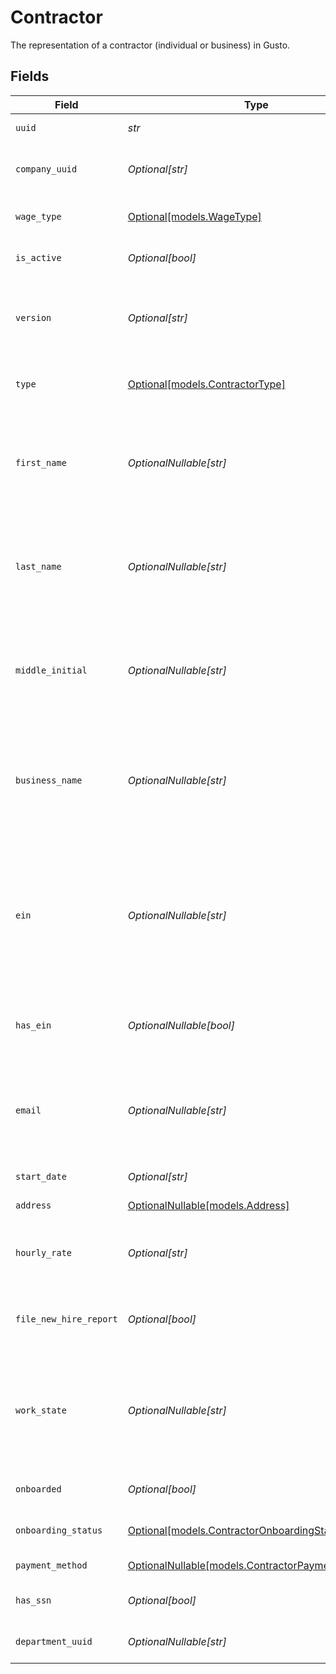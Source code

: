 # Contractor

The representation of a contractor (individual or business) in Gusto.


## Fields

| Field                                                                                                                                                                          | Type                                                                                                                                                                           | Required                                                                                                                                                                       | Description                                                                                                                                                                    | Example                                                                                                                                                                        |
| ------------------------------------------------------------------------------------------------------------------------------------------------------------------------------ | ------------------------------------------------------------------------------------------------------------------------------------------------------------------------------ | ------------------------------------------------------------------------------------------------------------------------------------------------------------------------------ | ------------------------------------------------------------------------------------------------------------------------------------------------------------------------------ | ------------------------------------------------------------------------------------------------------------------------------------------------------------------------------ |
| `uuid`                                                                                                                                                                         | *str*                                                                                                                                                                          | :heavy_check_mark:                                                                                                                                                             | The UUID of the contractor in Gusto.                                                                                                                                           |                                                                                                                                                                                |
| `company_uuid`                                                                                                                                                                 | *Optional[str]*                                                                                                                                                                | :heavy_minus_sign:                                                                                                                                                             | The UUID of the company the contractor is employed by.                                                                                                                         |                                                                                                                                                                                |
| `wage_type`                                                                                                                                                                    | [Optional[models.WageType]](../models/wagetype.md)                                                                                                                             | :heavy_minus_sign:                                                                                                                                                             | The contractor's wage type, either "Fixed" or "Hourly".                                                                                                                        |                                                                                                                                                                                |
| `is_active`                                                                                                                                                                    | *Optional[bool]*                                                                                                                                                               | :heavy_minus_sign:                                                                                                                                                             | The status of the contractor with the company.                                                                                                                                 |                                                                                                                                                                                |
| `version`                                                                                                                                                                      | *Optional[str]*                                                                                                                                                                | :heavy_minus_sign:                                                                                                                                                             | The current version of the object. See the [versioning guide](https://docs.gusto.com/embedded-payroll/docs/idempotency) for information on how to use this field.              |                                                                                                                                                                                |
| `type`                                                                                                                                                                         | [Optional[models.ContractorType]](../models/contractortype.md)                                                                                                                 | :heavy_minus_sign:                                                                                                                                                             | The contractor's type, either "Individual" or "Business".                                                                                                                      |                                                                                                                                                                                |
| `first_name`                                                                                                                                                                   | *OptionalNullable[str]*                                                                                                                                                        | :heavy_minus_sign:                                                                                                                                                             | The contractor’s first name. This attribute is required for “Individual” contractors and will be ignored for “Business” contractors.                                           |                                                                                                                                                                                |
| `last_name`                                                                                                                                                                    | *OptionalNullable[str]*                                                                                                                                                        | :heavy_minus_sign:                                                                                                                                                             | The contractor’s last name. This attribute is required for “Individual” contractors and will be ignored for “Business” contractors.                                            |                                                                                                                                                                                |
| `middle_initial`                                                                                                                                                               | *OptionalNullable[str]*                                                                                                                                                        | :heavy_minus_sign:                                                                                                                                                             | The contractor’s middle initial. This attribute is optional for “Individual” contractors and will be ignored for “Business” contractors.                                       |                                                                                                                                                                                |
| `business_name`                                                                                                                                                                | *OptionalNullable[str]*                                                                                                                                                        | :heavy_minus_sign:                                                                                                                                                             | The name of the contractor business. This attribute is required for “Business” contractors and will be ignored for “Individual” contractors.                                   |                                                                                                                                                                                |
| `ein`                                                                                                                                                                          | *OptionalNullable[str]*                                                                                                                                                        | :heavy_minus_sign:                                                                                                                                                             | The Federal Employer Identification Number of the contractor business. This attribute is optional for “Business” contractors and will be ignored for “Individual” contractors. |                                                                                                                                                                                |
| `has_ein`                                                                                                                                                                      | *OptionalNullable[bool]*                                                                                                                                                       | :heavy_minus_sign:                                                                                                                                                             | Whether company's Employer Identification Number (EIN) is present                                                                                                              |                                                                                                                                                                                |
| `email`                                                                                                                                                                        | *OptionalNullable[str]*                                                                                                                                                        | :heavy_minus_sign:                                                                                                                                                             | The contractor’s email address. This attribute is optional for “Individual” contractors and will be ignored for “Business” contractors.                                        |                                                                                                                                                                                |
| `start_date`                                                                                                                                                                   | *Optional[str]*                                                                                                                                                                | :heavy_minus_sign:                                                                                                                                                             | The contractor's start date.                                                                                                                                                   |                                                                                                                                                                                |
| `address`                                                                                                                                                                      | [OptionalNullable[models.Address]](../models/address.md)                                                                                                                       | :heavy_minus_sign:                                                                                                                                                             | The contractor’s home address.                                                                                                                                                 |                                                                                                                                                                                |
| `hourly_rate`                                                                                                                                                                  | *Optional[str]*                                                                                                                                                                | :heavy_minus_sign:                                                                                                                                                             | The contractor’s hourly rate. This attribute is required if the wage_type is “Hourly”.                                                                                         | 50.0                                                                                                                                                                           |
| `file_new_hire_report`                                                                                                                                                         | *Optional[bool]*                                                                                                                                                               | :heavy_minus_sign:                                                                                                                                                             | The boolean flag indicating whether Gusto will file a new hire report for the contractor                                                                                       |                                                                                                                                                                                |
| `work_state`                                                                                                                                                                   | *OptionalNullable[str]*                                                                                                                                                        | :heavy_minus_sign:                                                                                                                                                             | State where the contractor will be conducting the majority of their work for the company.<br/>This value is used when generating the new hire report.                          |                                                                                                                                                                                |
| `onboarded`                                                                                                                                                                    | *Optional[bool]*                                                                                                                                                               | :heavy_minus_sign:                                                                                                                                                             | The updated onboarding status for the contractor                                                                                                                               |                                                                                                                                                                                |
| `onboarding_status`                                                                                                                                                            | [Optional[models.ContractorOnboardingStatus1]](../models/contractoronboardingstatus1.md)                                                                                       | :heavy_minus_sign:                                                                                                                                                             | One of the "onboarding_status" enum values.                                                                                                                                    |                                                                                                                                                                                |
| `payment_method`                                                                                                                                                               | [OptionalNullable[models.ContractorPaymentMethod1]](../models/contractorpaymentmethod1.md)                                                                                     | :heavy_minus_sign:                                                                                                                                                             | The contractor's payment method.                                                                                                                                               |                                                                                                                                                                                |
| `has_ssn`                                                                                                                                                                      | *Optional[bool]*                                                                                                                                                               | :heavy_minus_sign:                                                                                                                                                             | Indicates whether the contractor has an SSN in Gusto.                                                                                                                          |                                                                                                                                                                                |
| `department_uuid`                                                                                                                                                              | *OptionalNullable[str]*                                                                                                                                                        | :heavy_minus_sign:                                                                                                                                                             | The UUID of the department the contractor is under                                                                                                                             |                                                                                                                                                                                |